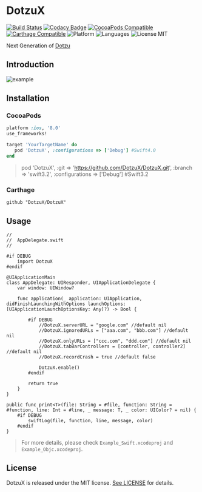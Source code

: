 # DotzuX

[![Build Status](https://travis-ci.org/DotzuX/DotzuX.svg?branch=master)](https://travis-ci.org/DotzuX/DotzuX)
[![Codacy Badge](https://api.codacy.com/project/badge/Grade/6aac8606d10f403a811cafdf870bb552)](https://www.codacy.com/app/DotzuX/DotzuX?utm_source=github.com&amp;utm_medium=referral&amp;utm_content=DotzuX/DotzuX&amp;utm_campaign=Badge_Grade)
[![CocoaPods Compatible](https://img.shields.io/cocoapods/v/DotzuX.svg)](https://img.shields.io/cocoapods/v/DotzuX.svg)
[![Carthage Compatible](https://img.shields.io/badge/Carthage-compatible-4BC51D.svg?style=flat)](https://github.com/Carthage/Carthage)
![Platform](https://img.shields.io/badge/platforms-iOS%208.0+-blue.svg)
![Languages](https://img.shields.io/badge/languages-Swift%20%7C%20ObjC-orange.svg)
<img src="https://img.shields.io/badge/license-MIT-blue.svg?style=flat" alt="License MIT"/>

Next Generation of [Dotzu](https://github.com/remirobert/Dotzu)

## Introduction

![example](https://github.com/DotzuX/DotzuX/blob/master/gif/example.gif)

## Installation

### CocoaPods

```ruby
platform :ios, '8.0'
use_frameworks!

target 'YourTargetName' do
   pod 'DotzuX', :configurations => ['Debug'] #Swift4.0
end
```
> pod 'DotzuX', :git => 'https://github.com/DotzuX/DotzuX.git', :branch => 'swift3.2', :configurations => ['Debug'] #Swift3.2

### Carthage

```ogdl
github "DotzuX/DotzuX"
```

## Usage
	
	//
	//  AppDelegate.swift
	//
	
	#if DEBUG
	    import DotzuX
	#endif
	
	@UIApplicationMain
	class AppDelegate: UIResponder, UIApplicationDelegate {
	    var window: UIWindow?
	    
	    func application(_ application: UIApplication, didFinishLaunchingWithOptions launchOptions: [UIApplicationLaunchOptionsKey: Any]?) -> Bool {
	        
	        #if DEBUG
	            //DotzuX.serverURL = "google.com" //default nil
	            //DotzuX.ignoredURLs = ["aaa.com", "bbb.com"] //default nil
	            //DotzuX.onlyURLs = ["ccc.com", "ddd.com"] //default nil
	            //DotzuX.tabBarControllers = [controller, controller2] //default nil
	            //DotzuX.recordCrash = true //default false
	            
	            DotzuX.enable()
	        #endif
	        
	        return true
	    }
	}
	
	public func print<T>(file: String = #file, function: String = #function, line: Int = #line, _ message: T, _ color: UIColor? = nil) {
	    #if DEBUG
	        swiftLog(file, function, line, message, color)
	    #endif
	}
	

>For more details, please check `Example_Swift.xcodeproj` and `Example_Objc.xcodeproj`.
	
## License

DotzuX is released under the MIT license. [See LICENSE](https://github.com/DotzuX/DotzuX/blob/master/LICENSE) for details.
